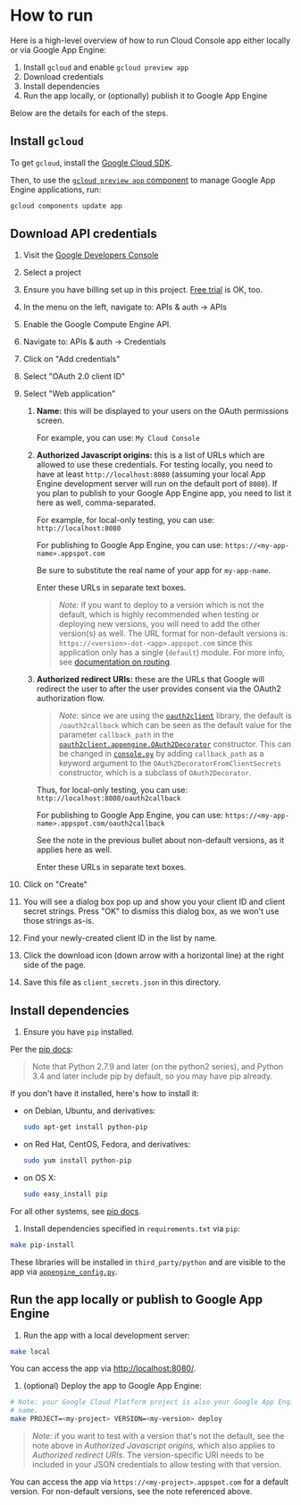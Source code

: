 # How to run

Here is a high-level overview of how to run Cloud Console app either locally
or via Google App Engine:

1. Install `gcloud` and enable `gcloud preview app`
1. Download credentials
1. Install dependencies
1. Run the app locally, or (optionally) publish it to Google App Engine

Below are the details for each of the steps.

## Install `gcloud`

To get `gcloud`, install the [Google Cloud SDK](https://cloud.google.com/sdk).

Then, to use the [`gcloud preview app` component](https://cloud.google.com/sdk/gcloud-app)
to manage Google App Engine applications, run:

```bash
gcloud components update app
```

## Download API credentials

1. Visit the [Google Developers Console](https://console.developers.google.com)

1. Select a project

1. Ensure you have billing set up in this project.
   [Free trial](https://cloud.google.com/free-trial/) is OK, too.

1. In the menu on the left, navigate to: APIs & auth -> APIs

1. Enable the Google Compute Engine API.

1. Navigate to: APIs & auth -> Credentials

1. Click on "Add credentials"

1. Select "OAuth 2.0 client ID"

1. Select "Web application"

   1. **Name:** this will be displayed to your users on the OAuth
      permissions screen.

      For example, you can use: `My Cloud Console`

   1. **Authorized Javascript origins:** this is a list of URLs which are
      allowed to use these credentials. For testing locally, you need to have at
      least `http://localhost:8080` (assuming your local App Engine development
      server will run on the default port of `8080`). If you plan to publish to
      your Google App Engine app, you need to list it here as well,
      comma-separated.

      For example, for local-only testing, you can use:
      `http://localhost:8080`

      For publishing to Google App Engine, you can use:
      `https://<my-app-name>.appspot.com`

      Be sure to substitute the real name of your app for `my-app-name`.

      Enter these URLs in separate text boxes.

      > _Note:_ if you want to deploy to a version which is not the default,
      > which is highly recommended when testing or deploying new versions, you
      > will need to add the other version(s) as well. The URL format for
      > non-default versions is:
      > `https://<version>-dot-<app>.appspot.com`
      > since this application only has a single (`default`) module. For more
      > info, see [documentation on routing](https://cloud.google.com/appengine/docs/python/modules/routing).

   1. **Authorized redirect URIs:** these are the URLs that Google will redirect
      the user to after the user provides consent via the OAuth2 authorization
      flow.

      > _Note:_ since we are using the
      > [`oauth2client`](https://github.com/google/oauth2client) library, the
      > default is `/oauth2callback` which can be seen as the default value for
      > the parameter `callback_path` in the
      > [`oauth2client.appengine.OAuth2Decorator`](https://github.com/google/oauth2client/blob/master/oauth2client/appengine.py)
      > constructor. This can be changed in [`console.py`](console.py) by adding
      > `callback_path` as a keyword argument to the
      > `OAuth2DecoratorFromClientSecrets` constructor, which is a subclass of
      > `OAuth2Decorator`.

      Thus, for local-only testing, you can use:
      `http://localhost:8080/oauth2callback`

      For publishing to Google App Engine, you can use:
      `https://<my-app-name>.appspot.com/oauth2callback`

      See the note in the previous bullet about non-default versions, as it
      applies here as well.

      Enter these URLs in separate text boxes.

1. Click on "Create"

1. You will see a dialog box pop up and show you your client ID and client
   secret strings. Press "OK" to dismiss this dialog box, as we won't use those
   strings as-is.

1. Find your newly-created client ID in the list by name.

1. Click the download icon (down arrow with a horizontal line) at the right side
   of the page.

1. Save this file as `client_secrets.json` in this directory.

## Install dependencies

1. Ensure you have `pip` installed.

  Per the [pip docs](https://pip.pypa.io/en/stable/installing.html):

  > Note that Python 2.7.9 and later (on the python2 series), and Python 3.4 and
  > later include pip by default, so you may have pip already.

  If you don't have it installed, here's how to install it:

  * on Debian, Ubuntu, and derivatives:

    ```bash
    sudo apt-get install python-pip
    ```

  * on Red Hat, CentOS, Fedora, and derivatives:

    ```bash
    sudo yum install python-pip
    ```

  * on OS X:

    ```bash
    sudo easy_install pip
    ```

  For all other systems, see [pip docs](https://pip.pypa.io/en/stable/installing.html).

1. Install dependencies specified in `requirements.txt` via `pip`:

  ```bash
  make pip-install
  ```

  These libraries will be installed in `third_party/python` and are visible to
  the app via [`appengine_config.py`](appengine_config.py).

## Run the app locally or publish to Google App Engine

1. Run the app with a local development server:

  ```bash
  make local
  ```

  You can access the app via [http://localhost:8080/](http://localhost:8080/).

1. (optional) Deploy the app to Google App Engine:

  ```bash
  # Note: your Google Cloud Platform project is also your Google App Engine app
  # name.
  make PROJECT=<my-project> VERSION=<my-version> deploy
  ```

  > _Note:_ if you want to test with a version that's not the default, see the
  > note above in _Authorized Javascript origins,_ which also applies to
  > _Authorized redirect URIs_. The version-specific URI needs to be
  > included in your JSON credentials to allow testing with that version.

  You can access the app via `https://<my-project>.appspot.com` for a default
  version. For non-default versions, see the note referenced above.
